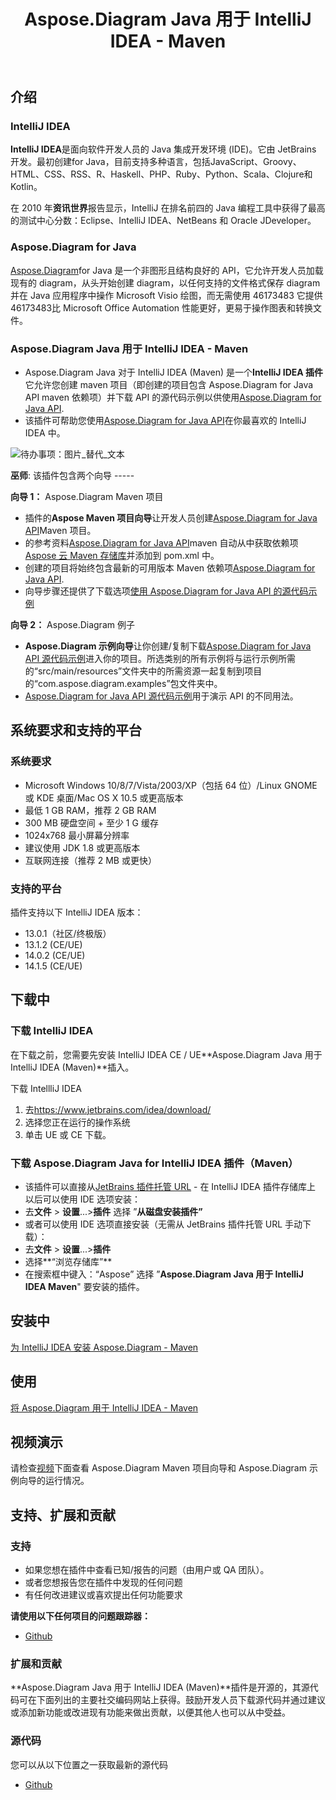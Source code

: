 ﻿---
title: Aspose.Diagram Java 用于 IntelliJ IDEA - Maven
type: docs
weight: 20
url: /zh/java/aspose-diagram-java-for-intellij-idea-maven/
---
## **介绍**
### **IntelliJ IDEA**
**IntelliJ IDEA**是面向软件开发人员的 Java 集成开发环境 (IDE)。它由 JetBrains 开发。最初创建for Java，目前支持多种语言，包括JavaScript、Groovy、HTML、CSS、RSS、R、Haskell、PHP、Ruby、Python、Scala、Clojure和Kotlin。

在 2010 年**资讯世界**报告显示，IntelliJ 在排名前四的 Java 编程工具中获得了最高的测试中心分数：Eclipse、IntelliJ IDEA、NetBeans 和 Oracle JDeveloper。
### **Aspose.Diagram for Java**
[Aspose.Diagram](https://products.aspose.com/diagram/java/)for Java 是一个非图形且结构良好的 API，它允许开发人员加载现有的 diagram，从头开始创建 diagram，以任何支持的文件格式保存 diagram 并在 Java 应用程序中操作 Microsoft Visio 绘图，而无需使用 46173483 它提供 46173483比 Microsoft Office Automation 性能更好，更易于操作图表和转换文件。
### **Aspose.Diagram Java 用于 IntelliJ IDEA - Maven**
-  Aspose.Diagram Java 对于 IntelliJ IDEA (Maven) 是一个**IntelliJ IDEA 插件**它允许您创建 maven 项目（即创建的项目包含 Aspose.Diagram for Java API maven 依赖项）并下载 API 的源代码示例以供使用[Aspose.Diagram for Java API](https://products.aspose.com/diagram/java/).
- 该插件可帮助您使用[Aspose.Diagram for Java API](https://products.aspose.com/diagram/java/)在你最喜欢的 IntelliJ IDEA 中。

![待办事项：图片_替代_文本](http://i.imgur.com/KWKGljg.png)


**巫师**:
该插件包含两个向导 -----

**向导 1：** Aspose.Diagram Maven 项目

- 插件的**Aspose Maven 项目向导**让开发人员创建[Aspose.Diagram for Java API](https://products.aspose.com/diagram/java/)Maven 项目。
- 的参考资料[Aspose.Diagram for Java API](https://products.aspose.com/diagram/java/)maven 自动从中获取依赖项[Aspose 云 Maven 存储库](hhttps://repository.aspose.com/webapp/#/artifacts/browse/tree/General/repo/com/aspose/aspose-diagram)并添加到 pom.xml 中。
- 创建的项目将始终包含最新的可用版本 Maven 依赖项[Aspose.Diagram for Java API](http://www.aspose.com/java/diagram-component.aspx).
- 向导步骤还提供了下载选项[使用 Aspose.Diagram for Java API 的源代码示例](https://github.com/asposediagram/Aspose.Diagram-for-Java/tree/master/Examples)

**向导 2：** Aspose.Diagram 例子

- **Aspose.Diagram 示例向导**让你创建/复制下载[Aspose.Diagram for Java API 源代码示例](https://github.com/asposediagram/Aspose.Diagram-for-Java/tree/master/Examples)进入你的项目。所选类别的所有示例将与运行示例所需的“src/main/resources”文件夹中的所需资源一起复制到项目的“com.aspose.diagram.examples”包文件夹中。
- [Aspose.Diagram for Java API 源代码示例](https://github.com/asposediagram/Aspose.Diagram-for-Java/tree/master/Examples)用于演示 API 的不同用法。
## **系统要求和支持的平台**
### **系统要求**
- Microsoft Windows 10/8/7/Vista/2003/XP（包括 64 位）/Linux GNOME 或 KDE 桌面/Mac OS X 10.5 或更高版本
- 最低 1 GB RAM，推荐 2 GB RAM
- 300 MB 硬盘空间 + 至少 1 G 缓存
- 1024x768 最小屏幕分辨率
- 建议使用 JDK 1.8 或更高版本
- 互联网连接（推荐 2 MB 或更快）
### **支持的平台**
插件支持以下 IntelliJ IDEA 版本：

- 13.0.1（社区/终极版）
- 13.1.2 (CE/UE)
- 14.0.2 (CE/UE)
- 14.1.5 (CE/UE)
## **下载中**
### **下载 IntelliJ IDEA**
在下载之前，您需要先安装 IntelliJ IDEA CE / UE**Aspose.Diagram Java 用于 IntelliJ IDEA (Maven)**插入。

下载 IntellliJ IDEA

1. 去<https://www.jetbrains.com/idea/download/>
1. 选择您正在运行的操作系统
1. 单击 UE 或 CE 下载。
### **下载 Aspose.Diagram Java for IntelliJ IDEA 插件（Maven）**
- 该插件可以直接从[JetBrains 插件托管 URL](https://goo.gl/JjSReR) - 在 IntelliJ IDEA 插件存储库上
以后可以使用 IDE 选项安装：
 - 去**文件** > **设置**...>**插件**
 选择 ”**从磁盘安装插件”**
- 或者可以使用 IDE 选项直接安装（无需从 JetBrains 插件托管 URL 手动下载）：
 - 去**文件** > **设置**...>**插件**
 - 选择**“浏览存储库”**
 - 在搜索框中键入：“Aspose”
 选择 ”**Aspose.Diagram Java 用于 IntelliJ IDEA Maven**" 要安装的插件。
## **安装中**
[为 IntelliJ IDEA 安装 Aspose.Diagram - Maven](/diagram/zh/java/installing-and-using-aspose-diagram-for-intellij-idea-maven/#installing)
## **使用**
[将 Aspose.Diagram 用于 IntelliJ IDEA - Maven](/diagram/zh/java/installing-and-using-aspose-diagram-for-intellij-idea-maven/#using)
## **视频演示**
请检查[视频](https://youtu.be/-xC88uuv4eI)下面查看 Aspose.Diagram Maven 项目向导和 Aspose.Diagram 示例向导的运行情况。
## **支持、扩展和贡献**
### **支持**
- 如果您想在插件中查看已知/报告的问题（由用户或 QA 团队）。
- 或者您想报告您在插件中发现的任何问题
- 有任何改进建议或喜欢提出任何功能要求

**请使用以下任何项目的问题跟踪器：**

- [Github](https://github.com/asposediagram/Aspose.Diagram-for-Java/issues)
### **扩展和贡献**
**Aspose.Diagram Java 用于 IntelliJ IDEA (Maven)**插件是开源的，其源代码可在下面列出的主要社交编码网站上获得。鼓励开发人员下载源代码并通过建议或添加新功能或改进现有功能来做出贡献，以便其他人也可以从中受益。
### **源代码**
您可以从以下位置之一获取最新的源代码

- [Github](https://github.com/aspose-diagram/Aspose.Diagram-for-Java/tree/master/Plugins/Aspose_Diagram_Java_for_IntelliJ(Maven))
